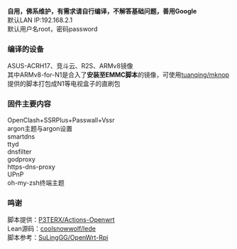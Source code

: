**自用，佛系维护，有需求请自行编译，不解答基础问题，善用Google**     
默认LAN IP:192.168.2.1    
默认用户名root，密码password     


### 编译的设备
ASUS-ACRH17、竞斗云、R2S、ARMv8镜像     
其中ARMv8-for-N1是合入了**安装至EMMC脚本**的镜像，可使用[tuanqing/mknop](https://github.com/tuanqing/mknop)提供的脚本打包成N1等电视盒子的直刷包     


### 固件主要内容
OpenClash+SSRPlus+Passwall+Vssr     
argon主题与argon设置     
smartdns     
ttyd     
dnsfilter     
godproxy    
https-dns-proxy    
UPnP    
oh-my-zsh终端主题


### 鸣谢
脚本提供：[P3TERX/Actions-Openwrt](https://github.com/P3TERX/Actions-OpenWrt)    
Lean源码：[coolsnowwolf/lede](https://github.com/coolsnowwolf/lede)      
脚本参考：[SuLingGG/OpenWrt-Rpi](https://github.com/SuLingGG/OpenWrt-Rpi)
